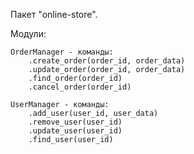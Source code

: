 Пакет "online-store".

Модули:

    OrderManager - команды:
        .create_order(order_id, order_data)
        .update_order(order_id, order_data)
        .find_order(order_id)   
        .cancel_order(order_id)

    UserManager - команды:
        .add_user(user_id, user_data)
        .remove_user(user_id)
        .update_user(user_id)
        .find_user(user_id)

        
